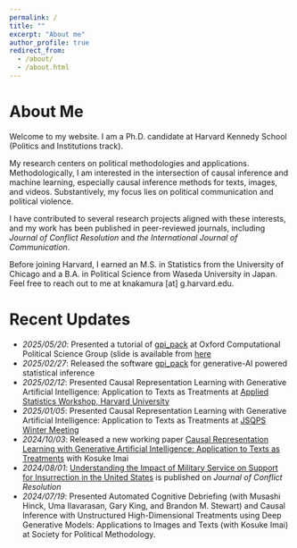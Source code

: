 ```yaml
---
permalink: /
title: ""
excerpt: "About me"
author_profile: true
redirect_from:
  - /about/
  - /about.html
---
```


# About Me
Welcome to my website. I am a Ph.D. candidate at Harvard Kennedy School (Politics and Institutions track).

My research centers on political methodologies and applications. Methodologically, I am interested in the intersection of causal inference and machine learning, especially causal inference methods for texts, images, and videos. Substantively, my focus lies on political communication and political violence.

I have contributed to several research projects aligned with these interests, and my work has been published in peer-reviewed journals, including *Journal of Conflict Resolution* and *the International Journal of Communication*.

Before joining Harvard, I earned an M.S. in Statistics from the University of Chicago and a B.A. in Political Science from Waseda University in Japan. Feel free to reach out to me at knakamura [at] g.harvard.edu.

# Recent Updates
- *2025/05/20*: Presented a tutorial of [gpi_pack](https://gpi-pack.github.io/index.html) at Oxford Computational Political Science Group (slide is available from [here](https://k-nakam.github.io/files/misc/Oxford25OCPSG_software.pdf)
- *2025/02/27*: Released the software [gpi_pack](https://gpi-pack.github.io/index.html) for generative-AI powered statistical inference
- *2025/02/12*: Presented Causal Representation Learning with Generative Artificial Intelligence: Application to Texts as Treatments at [Applied Statistics Workshop, Harvard University](https://projects.iq.harvard.edu/applied.stats.workshop-gov3009/presentations/kentaro-nakamura-presents-causal-representation)
- *2025/01/05*: Presented Causal Representation Learning with Generative Artificial Intelligence: Application to Texts as Treatments at [JSQPS Winter Meeting](https://sites.google.com/view/jsqps/2025-winter-meeting-program?authuser=0)
- *2024/10/03*: Released a new working paper [Causal Representation Learning with Generative Artificial Intelligence: Application to Texts as Treatments](https://arxiv.org/abs/2410.00903) with Kosuke Imai
- *2024/08/01*: [Understanding the Impact of Military Service on Support for Insurrection in the United States](https://journals.sagepub.com/doi/10.1177/00220027241267216) is published on *Journal of Conflict Resolution*
- *2024/07/19*: Presented Automated Cognitive Debriefing (with Musashi Hinck, Uma Ilavarasan, Gary King, and Brandon M. Stewart) and Causal Inference with Unstructured High-Dimensional Treatments using Deep Generative Models: Applications to Images and Texts (with Kosuke Imai) at Society for Political Methodology.
